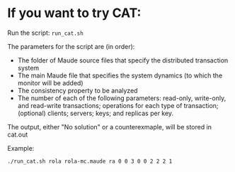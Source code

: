 # If you want to try CAT:

Run the script: ```run_cat.sh```

The parameters for the script are (in order):

- The folder of Maude source files that specify the distributed transaction system
- The main Maude file that specifies the system dynamics (to which the monitor will be added)
- The consistency property to be analyzed
- The number of each of the following parameters: read-only, write-only, and read-write transactions; operations for each type of transaction; (optional) clients; servers; keys; and replicas per key.

The output, either "No solution" or a counterexmaple, will be stored in cat.out

Example:
```
./run_cat.sh rola rola-mc.maude ra 0 0 3 0 0 2 2 2 1
```
